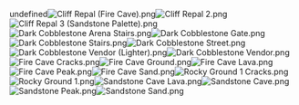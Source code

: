 undefined![Cliff Repal (Fire Cave).png](https://raw.githubusercontent.com/Klokinator/FE-Repo/main/BGs,%20Interface%20Elements/Battle%20Frames%20&%20Backgrounds/%7BCynon%7D%20Battle%20Platforms%20(All%20F2E)/Cliff%20Repal%20(Fire%20Cave).png "Cliff Repal (Fire Cave).png")![Cliff Repal 2.png](https://raw.githubusercontent.com/Klokinator/FE-Repo/main/BGs,%20Interface%20Elements/Battle%20Frames%20&%20Backgrounds/%7BCynon%7D%20Battle%20Platforms%20(All%20F2E)/Cliff%20Repal%202.png "Cliff Repal 2.png")![Cliff Repal 3 (Sandstone Palette).png](https://raw.githubusercontent.com/Klokinator/FE-Repo/main/BGs,%20Interface%20Elements/Battle%20Frames%20&%20Backgrounds/%7BCynon%7D%20Battle%20Platforms%20(All%20F2E)/Cliff%20Repal%203%20(Sandstone%20Palette).png "Cliff Repal 3 (Sandstone Palette).png")![Dark Cobblestone Arena Stairs.png](https://raw.githubusercontent.com/Klokinator/FE-Repo/main/BGs,%20Interface%20Elements/Battle%20Frames%20&%20Backgrounds/%7BCynon%7D%20Battle%20Platforms%20(All%20F2E)/Dark%20Cobblestone%20Arena%20Stairs.png "Dark Cobblestone Arena Stairs.png")![Dark Cobblestone Gate.png](https://raw.githubusercontent.com/Klokinator/FE-Repo/main/BGs,%20Interface%20Elements/Battle%20Frames%20&%20Backgrounds/%7BCynon%7D%20Battle%20Platforms%20(All%20F2E)/Dark%20Cobblestone%20Gate.png "Dark Cobblestone Gate.png")![Dark Cobblestone Stairs.png](https://raw.githubusercontent.com/Klokinator/FE-Repo/main/BGs,%20Interface%20Elements/Battle%20Frames%20&%20Backgrounds/%7BCynon%7D%20Battle%20Platforms%20(All%20F2E)/Dark%20Cobblestone%20Stairs.png "Dark Cobblestone Stairs.png")![Dark Cobblestone Street.png](https://raw.githubusercontent.com/Klokinator/FE-Repo/main/BGs,%20Interface%20Elements/Battle%20Frames%20&%20Backgrounds/%7BCynon%7D%20Battle%20Platforms%20(All%20F2E)/Dark%20Cobblestone%20Street.png "Dark Cobblestone Street.png")![Dark Cobblestone Vendor (Lighter).png](https://raw.githubusercontent.com/Klokinator/FE-Repo/main/BGs,%20Interface%20Elements/Battle%20Frames%20&%20Backgrounds/%7BCynon%7D%20Battle%20Platforms%20(All%20F2E)/Dark%20Cobblestone%20Vendor%20(Lighter).png "Dark Cobblestone Vendor (Lighter).png")![Dark Cobblestone Vendor.png](https://raw.githubusercontent.com/Klokinator/FE-Repo/main/BGs,%20Interface%20Elements/Battle%20Frames%20&%20Backgrounds/%7BCynon%7D%20Battle%20Platforms%20(All%20F2E)/Dark%20Cobblestone%20Vendor.png "Dark Cobblestone Vendor.png")![Fire Cave Cracks.png](https://raw.githubusercontent.com/Klokinator/FE-Repo/main/BGs,%20Interface%20Elements/Battle%20Frames%20&%20Backgrounds/%7BCynon%7D%20Battle%20Platforms%20(All%20F2E)/Fire%20Cave%20Cracks.png "Fire Cave Cracks.png")![Fire Cave Ground.png](https://raw.githubusercontent.com/Klokinator/FE-Repo/main/BGs,%20Interface%20Elements/Battle%20Frames%20&%20Backgrounds/%7BCynon%7D%20Battle%20Platforms%20(All%20F2E)/Fire%20Cave%20Ground.png "Fire Cave Ground.png")![Fire Cave Lava.png](https://raw.githubusercontent.com/Klokinator/FE-Repo/main/BGs,%20Interface%20Elements/Battle%20Frames%20&%20Backgrounds/%7BCynon%7D%20Battle%20Platforms%20(All%20F2E)/Fire%20Cave%20Lava.png "Fire Cave Lava.png")![Fire Cave Peak.png](https://raw.githubusercontent.com/Klokinator/FE-Repo/main/BGs,%20Interface%20Elements/Battle%20Frames%20&%20Backgrounds/%7BCynon%7D%20Battle%20Platforms%20(All%20F2E)/Fire%20Cave%20Peak.png "Fire Cave Peak.png")![Fire Cave Sand.png](https://raw.githubusercontent.com/Klokinator/FE-Repo/main/BGs,%20Interface%20Elements/Battle%20Frames%20&%20Backgrounds/%7BCynon%7D%20Battle%20Platforms%20(All%20F2E)/Fire%20Cave%20Sand.png "Fire Cave Sand.png")![Rocky Ground 1 Cracks.png](https://raw.githubusercontent.com/Klokinator/FE-Repo/main/BGs,%20Interface%20Elements/Battle%20Frames%20&%20Backgrounds/%7BCynon%7D%20Battle%20Platforms%20(All%20F2E)/Rocky%20Ground%201%20Cracks.png "Rocky Ground 1 Cracks.png")![Rocky Ground 1.png](https://raw.githubusercontent.com/Klokinator/FE-Repo/main/BGs,%20Interface%20Elements/Battle%20Frames%20&%20Backgrounds/%7BCynon%7D%20Battle%20Platforms%20(All%20F2E)/Rocky%20Ground%201.png "Rocky Ground 1.png")![Sandstone Cave Lava.png](https://raw.githubusercontent.com/Klokinator/FE-Repo/main/BGs,%20Interface%20Elements/Battle%20Frames%20&%20Backgrounds/%7BCynon%7D%20Battle%20Platforms%20(All%20F2E)/Sandstone%20Cave%20Lava.png "Sandstone Cave Lava.png")![Sandstone Cave.png](https://raw.githubusercontent.com/Klokinator/FE-Repo/main/BGs,%20Interface%20Elements/Battle%20Frames%20&%20Backgrounds/%7BCynon%7D%20Battle%20Platforms%20(All%20F2E)/Sandstone%20Cave.png "Sandstone Cave.png")![Sandstone Peak.png](https://raw.githubusercontent.com/Klokinator/FE-Repo/main/BGs,%20Interface%20Elements/Battle%20Frames%20&%20Backgrounds/%7BCynon%7D%20Battle%20Platforms%20(All%20F2E)/Sandstone%20Peak.png "Sandstone Peak.png")![Sandstone Sand.png](https://raw.githubusercontent.com/Klokinator/FE-Repo/main/BGs,%20Interface%20Elements/Battle%20Frames%20&%20Backgrounds/%7BCynon%7D%20Battle%20Platforms%20(All%20F2E)/Sandstone%20Sand.png "Sandstone Sand.png")